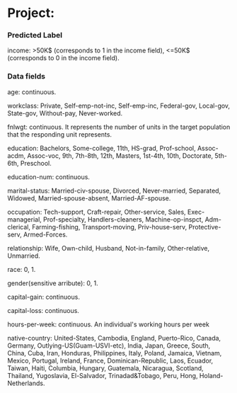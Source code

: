 # Project: 

### Predicted Label
income: >50K$ (corresponds to 1 in the income field), <=50K$ (corresponds to 0 in the income field). 

### Data fields
age: continuous. 

workclass: Private, Self-emp-not-inc, Self-emp-inc, Federal-gov, Local-gov, State-gov, Without-pay, Never-worked.

fnlwgt: continuous. It represents the number of units in the target population that the responding unit represents. 

education: Bachelors, Some-college, 11th, HS-grad, Prof-school, Assoc-acdm, Assoc-voc, 9th, 7th-8th, 12th, Masters, 1st-4th, 10th, Doctorate, 5th-6th, Preschool.

education-num: continuous. 

marital-status: Married-civ-spouse, Divorced, Never-married, Separated, Widowed, Married-spouse-absent, Married-AF-spouse.

occupation: Tech-support, Craft-repair, Other-service, Sales, Exec-managerial, Prof-specialty, Handlers-cleaners, Machine-op-inspct, Adm-clerical, Farming-fishing, Transport-moving, Priv-house-serv, Protective-serv, Armed-Forces. 

relationship: Wife, Own-child, Husband, Not-in-family, Other-relative, Unmarried.

race: 0, 1.

gender(sensitive arribute): 0, 1. 

capital-gain: continuous.

capital-loss: continuous.

hours-per-week: continuous. An individual's working hours per week

native-country: United-States, Cambodia, England, Puerto-Rico, Canada, Germany, Outlying-US(Guam-USVI-etc), India, Japan, Greece, South, China, Cuba, Iran, Honduras, Philippines, Italy, Poland, Jamaica, Vietnam, Mexico, Portugal, Ireland, France, Dominican-Republic, Laos, Ecuador, Taiwan, Haiti, Columbia, Hungary, Guatemala, Nicaragua, Scotland, Thailand, Yugoslavia, El-Salvador, Trinadad&Tobago, Peru, Hong, Holand-Netherlands. 

